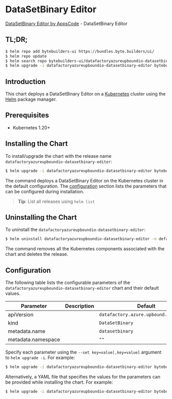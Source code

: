 # DataSetBinary Editor

[DataSetBinary Editor by AppsCode](https://byte.builders) - DataSetBinary Editor

## TL;DR;

```bash
$ helm repo add bytebuilders-ui https://bundles.byte.builders/ui/
$ helm repo update
$ helm search repo bytebuilders-ui/datafactoryazureupboundio-datasetbinary-editor --version=v0.4.18
$ helm upgrade -i datafactoryazureupboundio-datasetbinary-editor bytebuilders-ui/datafactoryazureupboundio-datasetbinary-editor -n default --create-namespace --version=v0.4.18
```

## Introduction

This chart deploys a DataSetBinary Editor on a [Kubernetes](http://kubernetes.io) cluster using the [Helm](https://helm.sh) package manager.

## Prerequisites

- Kubernetes 1.20+

## Installing the Chart

To install/upgrade the chart with the release name `datafactoryazureupboundio-datasetbinary-editor`:

```bash
$ helm upgrade -i datafactoryazureupboundio-datasetbinary-editor bytebuilders-ui/datafactoryazureupboundio-datasetbinary-editor -n default --create-namespace --version=v0.4.18
```

The command deploys a DataSetBinary Editor on the Kubernetes cluster in the default configuration. The [configuration](#configuration) section lists the parameters that can be configured during installation.

> **Tip**: List all releases using `helm list`

## Uninstalling the Chart

To uninstall the `datafactoryazureupboundio-datasetbinary-editor`:

```bash
$ helm uninstall datafactoryazureupboundio-datasetbinary-editor -n default
```

The command removes all the Kubernetes components associated with the chart and deletes the release.

## Configuration

The following table lists the configurable parameters of the `datafactoryazureupboundio-datasetbinary-editor` chart and their default values.

|     Parameter      | Description |                      Default                      |
|--------------------|-------------|---------------------------------------------------|
| apiVersion         |             | <code>datafactory.azure.upbound.io/v1beta1</code> |
| kind               |             | <code>DataSetBinary</code>                        |
| metadata.name      |             | <code>datasetbinary</code>                        |
| metadata.namespace |             | <code>""</code>                                   |


Specify each parameter using the `--set key=value[,key=value]` argument to `helm upgrade -i`. For example:

```bash
$ helm upgrade -i datafactoryazureupboundio-datasetbinary-editor bytebuilders-ui/datafactoryazureupboundio-datasetbinary-editor -n default --create-namespace --version=v0.4.18 --set apiVersion=datafactory.azure.upbound.io/v1beta1
```

Alternatively, a YAML file that specifies the values for the parameters can be provided while
installing the chart. For example:

```bash
$ helm upgrade -i datafactoryazureupboundio-datasetbinary-editor bytebuilders-ui/datafactoryazureupboundio-datasetbinary-editor -n default --create-namespace --version=v0.4.18 --values values.yaml
```
